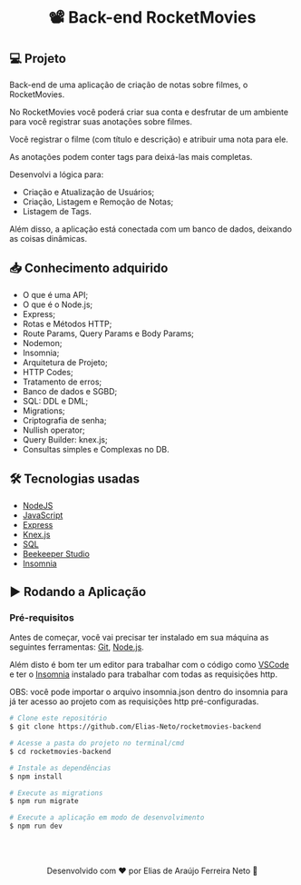 <h1 align="center">📽 Back-end RocketMovies</h1>

## 💻 Projeto

Back-end de uma aplicação de criação de notas sobre filmes, o RocketMovies.

No RocketMovies você poderá criar sua conta e desfrutar de um ambiente para você registrar suas anotações sobre filmes.

Você registrar o filme (com título e descrição) e atribuir uma nota para ele.

As anotações podem conter tags para deixá-las mais completas.

Desenvolvi a lógica para:

- Criação e Atualização de Usuários;
- Criação, Listagem e Remoção de Notas;
- Listagem de Tags.

Além disso, a aplicação está conectada com um banco de dados, deixando as coisas dinâmicas.

## 📥 Conhecimento adquirido

- O que é uma API;
- O que é o Node.js;
- Express;
- Rotas e Métodos HTTP;
- Route Params, Query Params e Body Params;
- Nodemon;
- Insomnia;
- Arquitetura de Projeto;
- HTTP Codes;
- Tratamento de erros;
- Banco de dados e SGBD;
- SQL: DDL e DML;
- Migrations;
- Criptografia de senha;
- Nullish operator;
- Query Builder: knex.js;
- Consultas simples e Complexas no DB.

## 🛠 Tecnologias usadas

- [NodeJS](https://nodejs.org/en/)
- [JavaScript](https://developer.mozilla.org/en-US/docs/Learn/JavaScript)
- [Express](https://developer.mozilla.org/en-US/docs/Learn/Server-side/Express_Nodejs)
- [Knex.js](https://knexjs.org/)
- [SQL](https://www.sqltutorial.org/)
- [Beekeeper Studio](https://www.beekeeperstudio.io/)
- [Insomnia](https://insomnia.rest/download)

## ▶ Rodando a Aplicação

### Pré-requisitos

Antes de começar, você vai precisar ter instalado em sua máquina as seguintes ferramentas:
[Git](https://git-scm.com), [Node.js](https://nodejs.org/en/).

Além disto é bom ter um editor para trabalhar com o código como [VSCode](https://code.visualstudio.com/) e ter o [Insomnia](https://insomnia.rest/download) instalado para trabalhar com todas as requisições http.

OBS: você pode importar o arquivo insomnia.json dentro do insomnia para já ter acesso ao projeto com as requisições http pré-configuradas.

```bash
# Clone este repositório
$ git clone https://github.com/Elias-Neto/rocketmovies-backend

# Acesse a pasta do projeto no terminal/cmd
$ cd rocketmovies-backend

# Instale as dependências
$ npm install

# Execute as migrations
$ npm run migrate

# Execute a aplicação em modo de desenvolvimento
$ npm run dev
```

<br>
<br>

<p align="center"> Desenvolvido com ❤ por Elias de Araújo Ferreira Neto 👋 <p>
